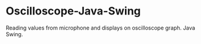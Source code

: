 # Oscilloscope-Java-Swing

Reading values from microphone and displays on oscilloscope graph.
Java Swing.
